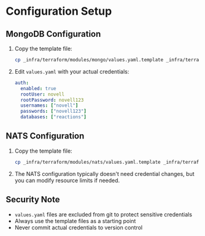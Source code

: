 # Configuration Setup

## MongoDB Configuration

1. Copy the template file:
   ```bash
   cp _infra/terraform/modules/mongo/values.yaml.template _infra/terraform/modules/mongo/values.yaml
   ```

2. Edit `values.yaml` with your actual credentials:
   ```yaml
   auth:
     enabled: true
     rootUser: novell
     rootPassword: novell123
     usernames: ["novell"]
     passwords: ["novell123"]
     databases: ["reactions"]
   ```

## NATS Configuration

1. Copy the template file:
   ```bash
   cp _infra/terraform/modules/nats/values.yaml.template _infra/terraform/modules/nats/values.yaml
   ```

2. The NATS configuration typically doesn't need credential changes, but you can modify resource limits if needed.

## Security Note

- `values.yaml` files are excluded from git to protect sensitive credentials
- Always use the template files as a starting point
- Never commit actual credentials to version control
